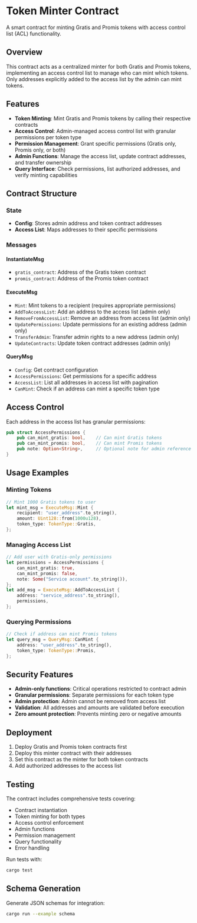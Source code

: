 # Token Minter Contract

A smart contract for minting Gratis and Promis tokens with access control list (ACL) functionality.

## Overview

This contract acts as a centralized minter for both Gratis and Promis tokens, implementing an access control list to manage who can mint which tokens. Only addresses explicitly added to the access list by the admin can mint tokens.

## Features

- **Token Minting**: Mint Gratis and Promis tokens by calling their respective contracts
- **Access Control**: Admin-managed access control list with granular permissions per token type
- **Permission Management**: Grant specific permissions (Gratis only, Promis only, or both)
- **Admin Functions**: Manage the access list, update contract addresses, and transfer ownership
- **Query Interface**: Check permissions, list authorized addresses, and verify minting capabilities

## Contract Structure

### State

- **Config**: Stores admin address and token contract addresses
- **Access List**: Maps addresses to their specific permissions

### Messages

#### InstantiateMsg
- `gratis_contract`: Address of the Gratis token contract
- `promis_contract`: Address of the Promis token contract

#### ExecuteMsg
- `Mint`: Mint tokens to a recipient (requires appropriate permissions)
- `AddToAccessList`: Add an address to the access list (admin only)
- `RemoveFromAccessList`: Remove an address from access list (admin only)
- `UpdatePermissions`: Update permissions for an existing address (admin only)
- `TransferAdmin`: Transfer admin rights to a new address (admin only)
- `UpdateContracts`: Update token contract addresses (admin only)

#### QueryMsg
- `Config`: Get contract configuration
- `AccessPermissions`: Get permissions for a specific address
- `AccessList`: List all addresses in access list with pagination
- `CanMint`: Check if an address can mint a specific token type

## Access Control

Each address in the access list has granular permissions:

```rust
pub struct AccessPermissions {
    pub can_mint_gratis: bool,    // Can mint Gratis tokens
    pub can_mint_promis: bool,    // Can mint Promis tokens
    pub note: Option<String>,     // Optional note for admin reference
}
```

## Usage Examples

### Minting Tokens

```rust
// Mint 1000 Gratis tokens to user
let mint_msg = ExecuteMsg::Mint {
    recipient: "user_address".to_string(),
    amount: Uint128::from(1000u128),
    token_type: TokenType::Gratis,
};
```

### Managing Access List

```rust
// Add user with Gratis-only permissions
let permissions = AccessPermissions {
    can_mint_gratis: true,
    can_mint_promis: false,
    note: Some("Service account".to_string()),
};
let add_msg = ExecuteMsg::AddToAccessList {
    address: "service_address".to_string(),
    permissions,
};
```

### Querying Permissions

```rust
// Check if address can mint Promis tokens
let query_msg = QueryMsg::CanMint {
    address: "user_address".to_string(),
    token_type: TokenType::Promis,
};
```

## Security Features

- **Admin-only functions**: Critical operations restricted to contract admin
- **Granular permissions**: Separate permissions for each token type
- **Admin protection**: Admin cannot be removed from access list
- **Validation**: All addresses and amounts are validated before execution
- **Zero amount protection**: Prevents minting zero or negative amounts

## Deployment

1. Deploy Gratis and Promis token contracts first
2. Deploy this minter contract with their addresses
3. Set this contract as the minter for both token contracts
4. Add authorized addresses to the access list

## Testing

The contract includes comprehensive tests covering:
- Contract instantiation
- Token minting for both types
- Access control enforcement
- Admin functions
- Permission management
- Query functionality
- Error handling

Run tests with:
```bash
cargo test
```

## Schema Generation

Generate JSON schemas for integration:
```bash
cargo run --example schema
```